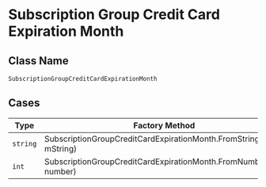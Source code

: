 
# Subscription Group Credit Card Expiration Month

## Class Name

`SubscriptionGroupCreditCardExpirationMonth`

## Cases

| Type | Factory Method |
|  --- | --- |
| `string` | SubscriptionGroupCreditCardExpirationMonth.FromString(string mString) |
| `int` | SubscriptionGroupCreditCardExpirationMonth.FromNumber(int number) |

